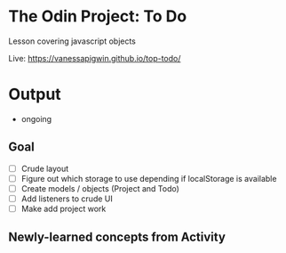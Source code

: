 # The Odin Project: To Do
Lesson covering javascript objects

Live: https://vanessapigwin.github.io/top-todo/

# Output
- ongoing

## Goal
- [ ] Crude layout
- [ ] Figure out which storage to use depending if localStorage is available
- [ ] Create models / objects (Project and Todo)
- [ ] Add listeners to crude UI
- [ ] Make add project work

## Newly-learned concepts from Activity
